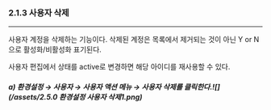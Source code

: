 ### 2.1.3 사용자 삭제

---

사용자 계정을 삭제하는 기능이다. 삭제된 계정은 목록에서 제거되는 것이 아닌  Y or N 으로 활성화/비활성화 표기된다.

사용자 편집에서 상태를 active로 변경하면 해당 아이디를 재사용할 수 있다.

##### a\) 환경설정 → 사용자 → 사용자 액션 메뉴 → 사용자 삭제를 클릭한다.![](/assets/2.5.0 환경설정 사용자 삭제1.png)



